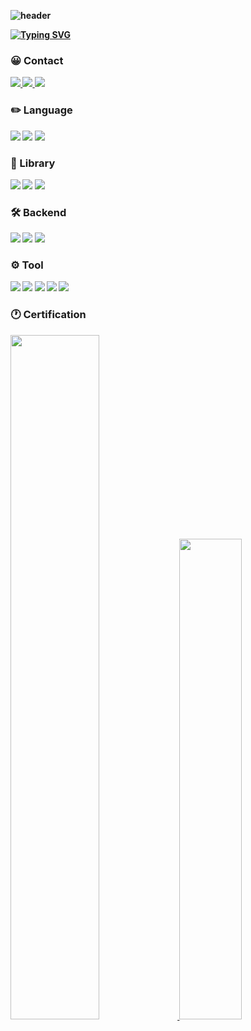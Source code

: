 <div style="font-weight:bold">


![header](https://capsule-render.vercel.app/api?type=waving&color=37BF50&height=200&section=header&text=JHeaon`s%20Github&fontColor=f0f0f0&fontSize=70&fontAlign=65&fontAlignY=40&desc=JHeaon&descSize=35&descAlign=88&descAlignY=70)

[![Typing SVG](https://readme-typing-svg.herokuapp.com?font=Yellowtail&size=30&color=FFFFFF&lines=Hello+world%2C+I%60m+JHeaon)](https://git.io/typing-svg)

### <p>😀 Contact</p>

<a href = "https://blog.naver.com/j3heawon"> <img src="https://img.shields.io/badge/Blog-03C75A?style=for-the-badge&logo=naver&logoColor=white"> </a>
<a href = "https://www.instagram.com/jheaon/"> <img src="https://img.shields.io/badge/Instagram-E4405F?style=for-the-badge&logo=instagram&logoColor=white"> </a>
<a href = "https://open.kakao.com/o/sSyb71ie/"> <img src="https://img.shields.io/badge/KakaoTalk-FFCD00?style=for-the-badge&logo=kakaotalk&logoColor=white"> </a>

### <p>✏️ Language</p>
 
<img src="https://img.shields.io/badge/Python-3766AB?style=for-the-badge&logo=Python&logoColor=white">
<img src="https://img.shields.io/badge/C-A8B9CC?style=for-the-badge&logo=C&logoColor=white">
<img src="https://img.shields.io/badge/Css-1572B6?style=for-the-badge&logo=Css3&logoColor=white">


### <p>📖 Library</p>
 
<img src="https://img.shields.io/badge/Numpy-013243?style=for-the-badge&logo=numpy&logoColor=white">
<img src="https://img.shields.io/badge/Pandas-150458?style=for-the-badge&logo=Pandas&logoColor=white">
<img src="https://img.shields.io/badge/Selenium-43B02A?style=for-the-badge&logo=selenium&logoColor=white">


### <p>🛠️ Backend</p>

<img src="https://img.shields.io/badge/Django-092E20?style=for-the-badge&logo=django&logoColor=white">
<img src="https://img.shields.io/badge/FastApi-009688?style=for-the-badge&logo=Fastapi&logoColor=white">
<img src="https://img.shields.io/badge/Flask-000000?style=for-the-badge&logo=Flask&logoColor=b">

### <p>⚙️ Tool</p>

<img src="https://img.shields.io/badge/Github-181717?style=for-the-badge&logo=Github&logoColor=white"> 
<img src="https://img.shields.io/badge/Git-F05032?style=for-the-badge&logo=Git&logoColor=white"> 
<img src="https://img.shields.io/badge/Figma-F24E1E?style=for-the-badge&logo=figma&logoColor=white"> 
<img src="https://img.shields.io/badge/Nothon-000000?style=for-the-badge&logo=notion&logoColor=white"> 
<img src="https://img.shields.io/badge/Canva-00C4CC?style=for-the-badge&logo=canva&logoColor=white"> <br>

### <p> 🕐 Certification </p>
<a href="https://github.com/JHeaon/github-readme-stats">
  <img src="https://github-readme-stats.vercel.app/api?username=JHeaon&show_icons=true&theme=material-palenight&hide_border=true&bg_color=FFFFFF&icon_color=37BF50&text_color=000000&title_color=37BF50" width=53% />
</a>
<a href="https://github.com/JHeaon/github-stats">
 <img src="https://github-readme-stats.vercel.app/api/top-langs/?username=Jheaon&layout=compact&theme=스타일&title_color=37BF50" width=44.4% />
</a>
</div>
